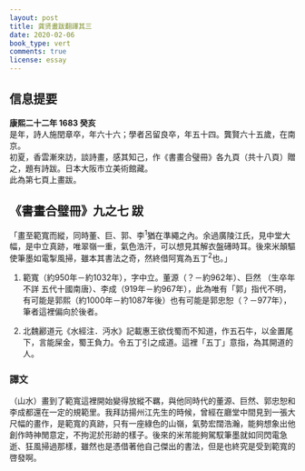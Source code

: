 ```yaml
---
layout: post
title: 龚贤畫跋翻譯其三
date: 2020-02-06
book_type: vert
comments: true
license: essay
---
```


## 信息提要

**康熙二十二年 1683 癸亥**
<br>
是年，詩人施閏章卒，年六十六；學者呂留良卒，年五十四。龔賢六十五歲，在南京。
<br>
初夏，香雲漸來訪，談詩畫，感其知己，作《書畫合璧冊》各九頁（共十八頁）贈之，題有詩跋。日本大阪市立美術館藏。
<br>
此為第七頁上畫跋。

## 《書畫合璧冊》九之七 跋
<div class="gap-after">
「畫至範寬而縱，同時董、巨、郭、李<sup id="fnref:1">1</sup>猶在準繩之內。余過廣陵江氏，見中堂大幅，是中立真跡，唯翠嶺一重，氣色浩汗，可以想見其解衣盤礡時耳。後來米顛驅使筆墨如電掣風掃，雖本其書法之奇，然終借阿寬為五丁<sup id="fnref:2">2</sup>也。」
<div class="footnotes">
  <ol>
    <li id="fn:1">
      <p>範寬（約950年－約1032年），字中立。董源（？－約962年）、巨然 （生卒年不詳 五代十國南唐）、李成（919年－約967年），此為唯有「郭」指代不明，有可能是郭熙（約1000年－約1087年後）也有可能是郭忠恕（？－977年），筆者這裡偏向於後者。</p>
    </li>
    <li id="fn:2">
      <p>北魏酈道元《水經注．沔水》記載惠王欲伐蜀而不知道，作五石牛，以金置尾下，言能屎金，蜀王負力。令五丁引之成道。這裡「五丁」意指，為其開道的人。</p>
    </li>
  </ol>
</div>
</div>

<div class="flow-flip break-before"><h3>譯文</h3>（山水）畫到了範寬這裡開始變得放縱不羈，與他同時代的董源、巨然、郭忠恕和李成都還在一定的規範里。我拜訪揚州江先生的時候，曾經在廳堂中間見到一張大尺幅的畫作，是範寬的真跡，只有一座綠色的山嶺，氣勢宏闊浩瀚，能夠想象出他創作時神閒意定，不拘泥於形跡的樣子。後來的米芾能夠駕馭筆墨就如同閃電急逝、狂風掃過那樣，雖然也是憑借著他自己傑出的書法，但是也終究是受到範寬的啓發啊。</div>
